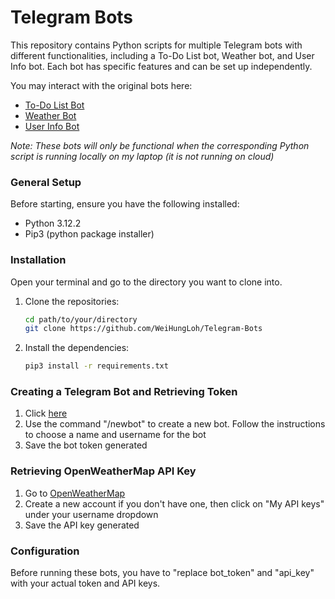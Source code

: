 # Telegram Bots

This repository contains Python scripts for multiple Telegram bots with different functionalities, including a To-Do List bot, Weather bot, and User Info bot.
Each bot has specific features and can be set up independently.

You may interact with the original bots here:
- [To-Do List Bot](https://t.me/ToDoListxBot)
- [Weather Bot](https://t.me/Weathersgxbot)
- [User Info Bot](https://t.me/userinformationxbot)

*Note: These bots will only be functional when the corresponding Python script is running locally on my laptop (it is not running on cloud)*

### General Setup
Before starting, ensure you have the following installed:
- Python 3.12.2
- Pip3 (python package installer)
  
### Installation
Open your terminal and go to the directory you want to clone into.
1. Clone the repositories:
   ```bash
   cd path/to/your/directory
   git clone https://github.com/WeiHungLoh/Telegram-Bots
   ```

3. Install the dependencies:
   ```bash
   pip3 install -r requirements.txt
   ```
### Creating a Telegram Bot and Retrieving Token
1. Click <a href="https://t.me/BotFather" target="_blank">here</a>
2. Use the command "/newbot" to create a new bot. Follow the instructions to choose a name and username for the bot
3. Save the bot token generated

### Retrieving OpenWeatherMap API Key
1. Go to [OpenWeatherMap](https://openweathermap.org/)
2. Create a new account if you don't have one, then click on "My API keys" under your username dropdown
3. Save the API key generated

### Configuration
Before running these bots, you have to "replace bot_token" and "api_key" with your actual token and API keys.
